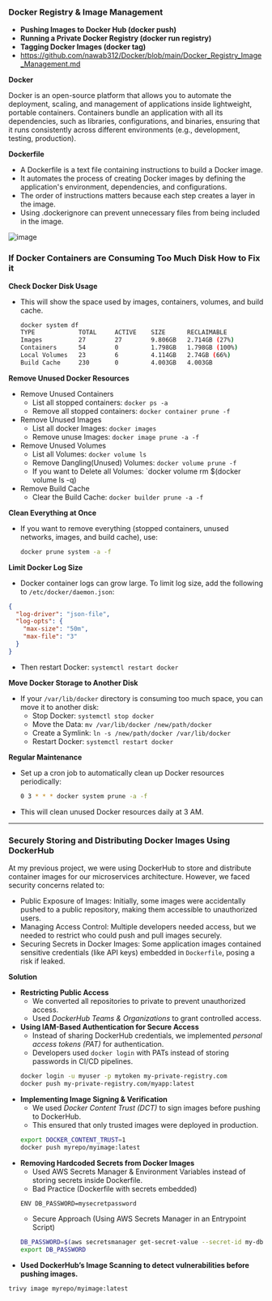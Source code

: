 ### Docker Registry & Image Management ###
- **Pushing Images to Docker Hub (docker push)**
- **Running a Private Docker Registry (docker run registry)**
- **Tagging Docker Images (docker tag)**
- https://github.com/nawab312/Docker/blob/main/Docker_Registry_Image_Management.md


**Docker**

Docker is an open-source platform that allows you to automate the deployment, scaling, and management of applications inside lightweight, portable containers. Containers bundle an application with all its dependencies, such as libraries, configurations, and binaries, ensuring that it runs consistently across different environments (e.g., development, testing, production).

**Dockerfile**
- A Dockerfile is a text file containing instructions to build a Docker image.
- It automates the process of creating Docker images by defining the application's environment, dependencies, and configurations.
- The order of instructions matters because each step creates a layer in the image.
- Using .dockerignore can prevent unnecessary files from being included in the image.

![image](https://github.com/user-attachments/assets/4013ea61-b384-4b94-b2de-a049e98e034d)

### If Docker Containers are Consuming Too Much Disk How to Fix it ###
**Check Docker Disk Usage**
- This will show the space used by images, containers, volumes, and build cache.
  ```bash
  docker system df
  TYPE            TOTAL     ACTIVE    SIZE      RECLAIMABLE
  Images          27        27        9.806GB   2.714GB (27%)
  Containers      54        0         1.798GB   1.798GB (100%)
  Local Volumes   23        6         4.114GB   2.74GB (66%)
  Build Cache     230       0         4.003GB   4.003GB
  ```

**Remove Unused Docker Resources**
- Remove Unused Containers
  - List all stopped containers: `docker ps -a`
  - Remove all stopped containers: `docker container prune -f`
- Remove Unused Images
  - List all docker Images: `docker images`
  - Remove unuse Images: `docker image prune -a -f`
- Remove Unused Volumes
  - List all Volumes: `docker volume ls`
  - Remove Dangling(Unused) Volumes: `docker volume prune -f`
  - If you want to Delete all Volumes: `docker volume rm $(docker volume ls -q)
- Remove Build Cache
  - Clear the Build Cache: `docker builder prune -a -f`
 
**Clean Everything at Once**
- If you want to remove everything (stopped containers, unused networks, images, and build cache), use:
  ```bash
  docker prune system -a -f
  ```

**Limit Docker Log Size**
- Docker container logs can grow large. To limit log size, add the following to `/etc/docker/daemon.json`:
```json
{
  "log-driver": "json-file",
  "log-opts": {
    "max-size": "50m",
    "max-file": "3"
  }
}
```
- Then restart Docker: `systemctl restart docker`

**Move Docker Storage to Another Disk**
- If your `/var/lib/docker` directory is consuming too much space, you can move it to another disk:
  - Stop Docker: `systemctl stop docker`
  - Move the Data: `mv /var/lib/docker /new/path/docker`
  - Create a Symlink: `ln -s /new/path/docker /var/lib/docker`
  - Restart Docker: `systemctl restart docker`
 
**Regular Maintenance**
- Set up a cron job to automatically clean up Docker resources periodically:
  ```bash
  0 3 * * * docker system prune -a -f
  ```
- This will clean unused Docker resources daily at 3 AM.

---

### Securely Storing and Distributing Docker Images Using DockerHub ###

At my previous project, we were using DockerHub to store and distribute container images for our microservices architecture. However, we faced security concerns related to:
- Public Exposure of Images: Initially, some images were accidentally pushed to a public repository, making them accessible to unauthorized users.
- Managing Access Control: Multiple developers needed access, but we needed to restrict who could push and pull images securely.
- Securing Secrets in Docker Images: Some application images contained sensitive credentials (like API keys) embedded in `Dockerfile`, posing a risk if leaked.

**Solution**
- **Restricting Public Access**
  - We converted all repositories to private to prevent unauthorized access.
  - Used *DockerHub Teams & Organizations* to grant controlled access.
- **Using IAM-Based Authentication for Secure Access**
  - Instead of sharing DockerHub credentials, we implemented *personal access tokens (PAT)* for authentication.
  - Developers used `docker login` with PATs instead of storing passwords in CI/CD pipelines.
  ```bash
  docker login -u myuser -p mytoken my-private-registry.com
  docker push my-private-registry.com/myapp:latest
  ```
- **Implementing Image Signing & Verification**
  - We used *Docker Content Trust (DCT)* to sign images before pushing to DockerHub.
  - This ensured that only trusted images were deployed in production.
  ```bash
  export DOCKER_CONTENT_TRUST=1
  docker push myrepo/myimage:latest
  ```
- **Removing Hardcoded Secrets from Docker Images**
  - Used AWS Secrets Manager & Environment Variables instead of storing secrets inside Dockerfile.
  - Bad Practice (Dockerfile with secrets embedded)
  ```bash
  ENV DB_PASSWORD=mysecretpassword
  ```
  - Secure Approach (Using AWS Secrets Manager in an Entrypoint Script)
  ```bash
  DB_PASSWORD=$(aws secretsmanager get-secret-value --secret-id my-db-secret --query SecretString --output text)
  export DB_PASSWORD
  ```
- **Used DockerHub’s Image Scanning to detect vulnerabilities before pushing images.**
```bash
trivy image myrepo/myimage:latest
```



